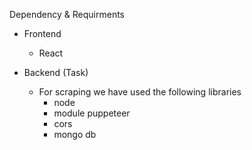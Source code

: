 Dependency & Requirments
* Frontend
  * React

* Backend (Task)
  * For scraping we have used the following libraries
    *  node
    *  module puppeteer
    *  cors
    *  mongo db
